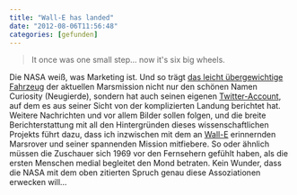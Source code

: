 ```yaml
---
title: "Wall-E has landed"
date: "2012-08-06T11:56:48"
categories: [gefunden]
---
```


> It once was one small step... now it's six big wheels.

Die NASA weiß, was Marketing ist. Und so trägt [das leicht übergewichtige Fahrzeug](http://mars.jpl.nasa.gov/msl/multimedia/interactives/learncuriosity/index-2.html) der aktuellen Marsmission nicht nur den schönen Namen Curiosity (Neugierde), sondern hat auch seinen eigenen [Twitter-Account](http://twitter.com/marscuriosity), auf dem es aus seiner Sicht von der komplizierten Landung berichtet hat. Weitere Nachrichten und vor allem Bilder sollen folgen, und die breite Berichterstattung mit all den Hintergründen dieses wissenschaftlichen Projekts führt dazu, dass ich inzwischen mit dem an [Wall-E](/2008/09/28/wall-e/) erinnernden Marsrover und seiner spannenden Mission mitfiebere. So oder ähnlich müssen die Zuschauer sich 1969 vor den Fernsehern gefühlt haben, als die ersten Menschen medial begleitet den Mond betraten. Kein Wunder, dass die NASA mit dem oben zitierten Spruch genau diese Assoziationen erwecken will...
